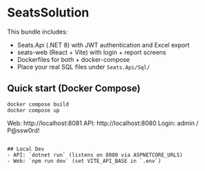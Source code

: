 # SeatsSolution
This bundle includes:
- Seats.Api (.NET 8) with JWT authentication and Excel export
- seats-web (React + Vite) with login + report screens
- Dockerfiles for both + docker-compose
- Place your real SQL files under `Seats.Api/Sql/`

## Quick start (Docker Compose)
```
docker compose build
docker compose up
```
Web: http://localhost:8081
API: http://localhost:8080
Login: admin / P@ssw0rd!
```

## Local Dev
- API: `dotnet run` (listens on 8080 via ASPNETCORE_URLS)
- Web: `npm run dev` (set VITE_API_BASE in `.env`)
